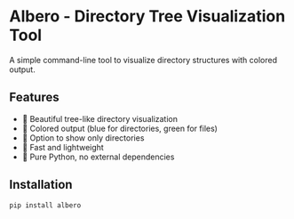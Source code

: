 # Albero - Directory Tree Visualization Tool

A simple command-line tool to visualize directory structures with colored output.

## Features

- 🌳 Beautiful tree-like directory visualization
- 🎨 Colored output (blue for directories, green for files)
- 📁 Option to show only directories
- 🚀 Fast and lightweight
- 🐍 Pure Python, no external dependencies

## Installation

```bash
pip install albero